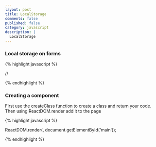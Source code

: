 ```yaml
---
layout: post
title: LocalStorage
comments: false
published: false
category: javascript
description: |
  LocalStorage
---
```


### Local storage on forms

{% highlight javascript %}

//

{% endhighlight %}

### Creating a component

First use the createClass function to create a class and return your code. Then using ReactDOM.render add it to the page

{% highlight javascript %}




  ReactDOM.render(<App/>, document.getElementById('main'));

{% endhighlight %}
